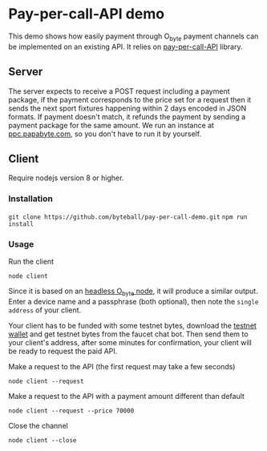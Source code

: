 # Pay-per-call-API demo

This demo shows how easily payment through O<sub>byte</sub> payment channels can be implemented on an existing API.
It relies on [pay-per-call-API](https://github.com/byteball/pay-per-call-API) library.

## Server

The server expects to receive a POST request including a payment package, if the payment corresponds to the price set for a request then it sends the next sport fixtures happening within 2 days encoded in JSON formats. If payment doesn't match, it refunds the payment by sending a payment package for the same amount.
We run an instance at [ppc.papabyte.com](http://ppc.papabyte.com), so you don't have to run it by yourself.


## Client

Require nodejs version 8 or higher.

### Installation

`git clone https://github.com/byteball/pay-per-call-demo.git`
`npm run install`

### Usage

Run the client

`node client`

Since it is based on an [headless O<sub>byte</sub> node](https://github.com/byteball/headless-obyte), it will produce a similar output.
Enter a device name and a passphrase (both optional), then note the `single address` of your client.

Your client has to be funded with some testnet bytes, download the [testnet wallet](https://obyte.org/testnet.html) and get testnet bytes from the faucet chat bot. Then send them to your client's address, after some minutes for confirmation, your client will be ready to request the paid API.

Make a request to the API (the first request may take a few seconds)

`node client --request`


Make a request to the API with a payment amount different than default

`node client --request --price 70000`


Close the channel

`node client --close`




